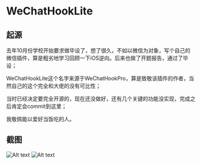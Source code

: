 # WeChatHookLite


## 起源

去年10月份学校开始要求做毕设了，想了很久，不如以微信为对象，写个自己的微信插件，算是粗劣地学习回顾一下iOS逆向。后来也做了开题报告，通过了毕设；

WeChatHookLite这个名字来源于WeChatHookPro，算是致敬该插件的作者，当然自己的这个完全和大佬的没有可比性；

当时已经决定要完全开源的，现在还没做好，还有几个关键的功能没实现，完成之后肯定会commit到这里；


我敬佩能以爱好当饭吃的人。

## 截图

![Alt text](https://github.com/wstclzy2010/WeChatHookLite/blob/main/IMG_0368(20210302-130805).JPEG)
![Alt text](https://github.com/wstclzy2010/WeChatHookLite/blob/main/IMG_0369(20210302-130816).JPEG)
